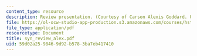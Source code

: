 ```yaml
---
content_type: resource
description: Review presentation. (Courtesy of Carson Alexis Goddard. Used with permission.)
file: https://ol-ocw-studio-app-production.s3.amazonaws.com/courses/hst-131-introduction-to-neuroscience-fall-2005/59d02a2598469d92b5783ba7eb417410_syn_review_alex.pdf
file_type: application/pdf
resourcetype: Document
title: syn_review_alex.pdf
uid: 59d02a25-9846-9d92-b578-3ba7eb417410
---
```

